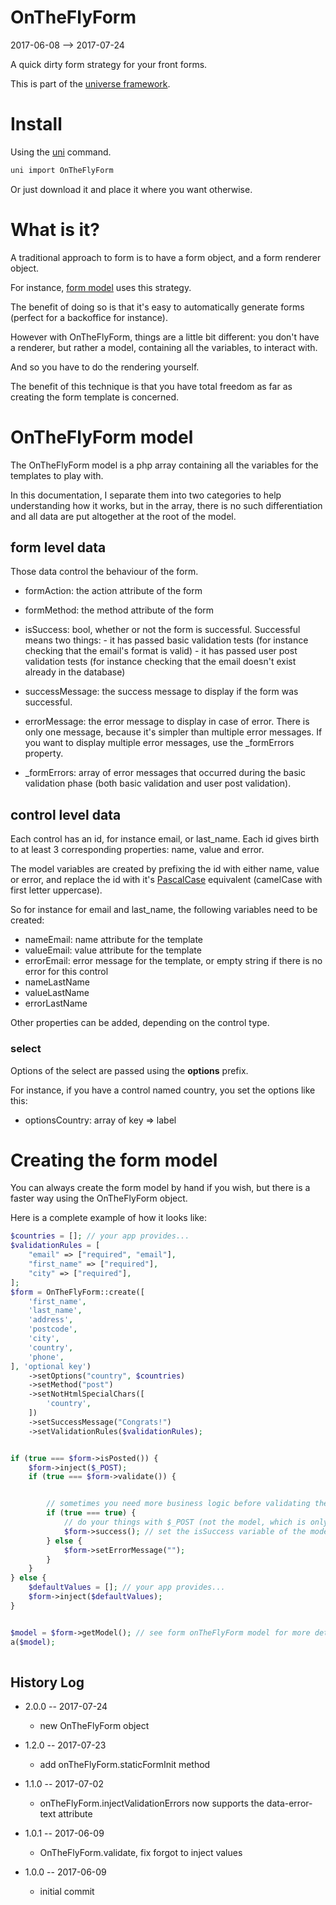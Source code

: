OnTheFlyForm
===================
2017-06-08 --> 2017-07-24


A quick dirty form strategy for your front forms.


This is part of the [universe framework](https://github.com/karayabin/universe-snapshot).



Install
==========
Using the [uni](https://github.com/lingtalfi/universe-naive-importer) command.
```bash
uni import OnTheFlyForm
```

Or just download it and place it where you want otherwise.





What is it?
=================

A traditional approach to form is to have a form object, and a form renderer object.

For instance, [form model](https://github.com/lingtalfi/formmodel) uses this strategy.

The benefit of doing so is that it's easy to automatically generate forms (perfect for a backoffice for instance).

However with OnTheFlyForm, things are a little bit different: you don't have a renderer, but rather a model,
containing all the variables, to interact with.

And so you have to do the rendering yourself.

The benefit of this technique is that you have total freedom as far as creating the form template is concerned. 



OnTheFlyForm model
=======================

The OnTheFlyForm model is a php array containing all the variables for the templates to play with.

In this documentation, I separate them into two categories to help understanding how it works,
but in the array, there is no such differentiation and all data are put altogether at the root of the model.


form level data
------------------
Those data control the behaviour of the form.

- formAction: the action attribute of the form
- formMethod: the method attribute of the form
- isSuccess: bool, whether or not the form is successful.
                    Successful means two things:
                    - it has passed basic validation tests (for instance checking that the email's format is valid)
                    - it has passed user post validation tests (for instance checking that the email doesn't exist already in the database)
                    
                    
- successMessage: the success message to display if the form was successful.
- errorMessage: the error message to display in case of error. There is only one message, because it's simpler than multiple error messages.
                    If you want to display multiple error messages, use the _formErrors property.

- _formErrors: array of error messages that occurred during the basic validation phase (both basic validation and user post validation).
                    
                    
 
control level data
--------------------

Each control has an id, for instance email, or last_name.
Each id gives birth to at least 3 corresponding properties: name, value and error.

The model variables are created by prefixing the id with either name, value or error,
and replace the id with it's [PascalCase](https://github.com/lingtalfi/ConventionGuy/blob/master/nomenclature.stringCases.eng.md) equivalent (camelCase with first letter uppercase). 


So for instance for email and last_name, the following variables need to be created:



- nameEmail: name attribute for the template
- valueEmail: value attribute for the template
- errorEmail: error message for the template, or empty string if there is no error for this control
- nameLastName
- valueLastName
- errorLastName



Other properties can be added, depending on the control type.

### select

Options of the select are passed using the **options** prefix.

For instance, if you have a control named country, you set the options like this:

- optionsCountry: array of key => label 




Creating the form model
===========================

You can always create the form model by hand if you wish, but there is a faster way using the OnTheFlyForm object.


Here is a complete example of how it looks like:

```php
$countries = []; // your app provides...
$validationRules = [
    "email" => ["required", "email"],
    "first_name" => ["required"],
    "city" => ["required"],
]; 
$form = OnTheFlyForm::create([
    'first_name',
    'last_name',
    'address',
    'postcode',
    'city',
    'country',
    'phone',
], 'optional key')  
    ->setOptions("country", $countries)
    ->setMethod("post")
    ->setNotHtmlSpecialChars([
        'country',
    ])
    ->setSuccessMessage("Congrats!")
    ->setValidationRules($validationRules);


if (true === $form->isPosted()) {
    $form->inject($_POST);
    if (true === $form->validate()) {


        // sometimes you need more business logic before validating the form...
        if (true === true) {
            // do your things with $_POST (not the model, which is only for the view)
            $form->success(); // set the isSuccess variable of the model to true
        } else {
            $form->setErrorMessage("");
        }
    }
} else {
    $defaultValues = []; // your app provides...
    $form->inject($defaultValues);
}


$model = $form->getModel(); // see form onTheFlyForm model for more details
a($model);
        
```        



History Log
------------------
    
- 2.0.0 -- 2017-07-24

    - new OnTheFlyForm object
    
- 1.2.0 -- 2017-07-23

    - add onTheFlyForm.staticFormInit method
    
- 1.1.0 -- 2017-07-02

    - onTheFlyForm.injectValidationErrors now supports the data-error-text attribute

- 1.0.1 -- 2017-06-09

    - OnTheFlyForm.validate, fix forgot to inject values
    
- 1.0.0 -- 2017-06-09

    - initial commit
    
 